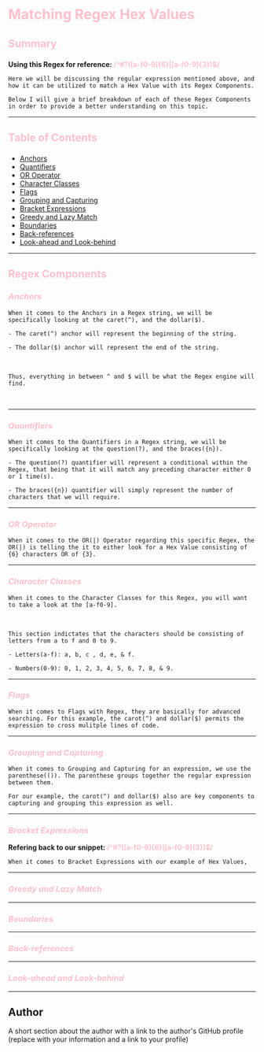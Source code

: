 # __<p style="color: #FFC0CB">Matching Regex Hex Values</p>__

## __<p style="color: #FFC0CB">Summary<p>__
__<p>Using this Regex for reference: <span style="color: #FFC0CB">/^#?([a-f0-9]{6}|[a-f0-9]{3})$/</span></p>__  

    Here we will be discussing the regular expression mentioned above, and how it can be utilized to match a Hex Value with its Regex Components.

    Below I will give a brief breakdown of each of these Regex Components in order to provide a better understanding on this topic.

----
## __<p style="color: #FFC0CB">Table of Contents</p>__

- [Anchors](#anchors)
- [Quantifiers](#quantifiers)
- [OR Operator](#or-operator)
- [Character Classes](#character-classes)
- [Flags](#flags)
- [Grouping and Capturing](#grouping-and-capturing)
- [Bracket Expressions](#bracket-expressions)
- [Greedy and Lazy Match](#greedy-and-lazy-match)
- [Boundaries](#boundaries)
- [Back-references](#back-references)
- [Look-ahead and Look-behind](#look-ahead-and-look-behind)
----
## __<p style="color: #FFC0CB">Regex Components</p>__

### *<p style="color: #FFC0CB">Anchors</p>*
    When it comes to the Anchors in a Regex string, we will be specifically looking at the caret(^), and the dollar($).
    
    - The caret(^) anchor will represent the beginning of the string. 
    
    - The dollar($) anchor will represent the end of the string.
<br>

    Thus, everything in between ^ and $ will be what the Regex engine will find.  
<br>

----
### *<p style="color: #FFC0CB">Quantifiers</p>*
    When it comes to the Quantifiers in a Regex string, we will be specifically looking at the question(?), and the braces({n}).

    - The question(?) quantifier will represent a conditional within the Regex, that being that it will match any preceding character either 0 or 1 time(s).

    - The braces({n}) quantifier will simply represent the number of characters that we will require.

----
### *<p style="color: #FFC0CB">OR Operator</p>*
    When it comes to the OR(|) Operator regarding this specific Regex, the OR(|) is telling the it to either look for a Hex Value consisting of {6} characters OR of {3}. 

----
### *<p style="color: #FFC0CB">Character Classes</p>*
    When it comes to the Character Classes for this Regex, you will want to take a look at the [a-f0-9].
<br>

    This section indictates that the characters should be consisting of letters from a to f and 0 to 9.

    - Letters(a-f): a, b, c , d, e, & f.

    - Numbers(0-9): 0, 1, 2, 3, 4, 5, 6, 7, 8, & 9.

----
### *<p style="color: #FFC0CB">Flags</p>*
    When it comes to Flags with Regex, they are basically for advanced searching. For this example, the carot(^) and dollar($) permits the expression to cross mulitple lines of code.

----
### *<p style="color: #FFC0CB">Grouping and Capturing</p>*
    When it comes to Grouping and Capturing for an expression, we use the parenthese(()). The parenthese groups together the regular expression between them.

    For our example, the carot(^) and dollar($) also are key components to capturing and grouping this expression as well.

----
### *<p style="color: #FFC0CB">Bracket Expressions</p>*
__<p>Refering back to our snippet: <span style="color: #FFC0CB">/^#?([a-f0-9]{6}|[a-f0-9]{3})$/</span></p>__ 

    When it comes to Bracket Expressions with our example of Hex Values, 
----
### *<p style="color: #FFC0CB">Greedy and Lazy Match</p>*

----
### *<p style="color: #FFC0CB">Boundaries</p>*

----
### *<p style="color: #FFC0CB">Back-references</p>*

----
### *<p style="color: #FFC0CB">Look-ahead and Look-behind</p>*

----
## __Author__

A short section about the author with a link to the author's GitHub profile (replace with your information and a link to your profile)
